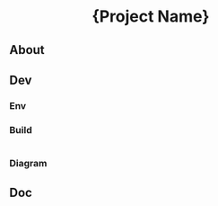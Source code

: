<div align=center>

# {Project Name}

</div>

## About

## Dev

### Env

### Build

```bash

```

### Diagram

## Doc
